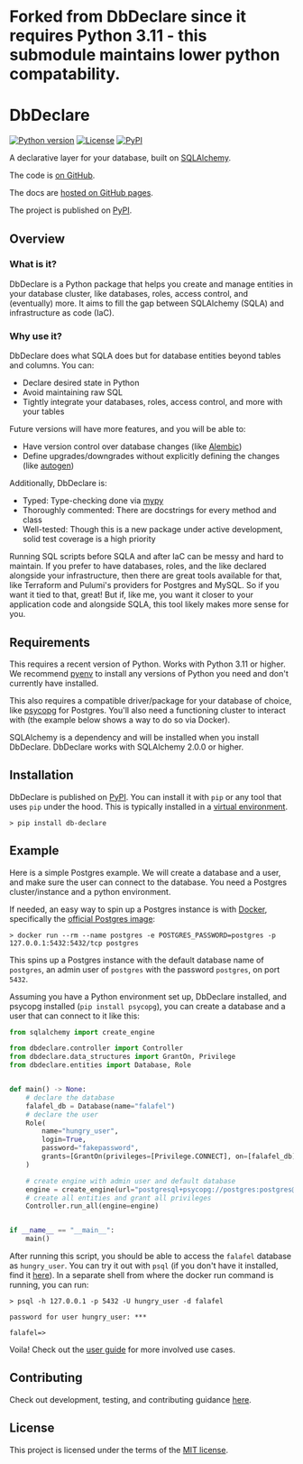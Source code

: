 
# Forked from DbDeclare since it requires Python 3.11 - this submodule maintains lower python compatability.

# DbDeclare

<!-- [![Release](https://img.shields.io/github/v/release/raaidarshad/dbdeclare)](https://img.shields.io/github/v/release/raaidarshad/dbdeclare) -->

[![Python version](https://img.shields.io/badge/python_version-3.11-blue)](https://github.com/psf/black)
[![License](https://img.shields.io/github/license/raaidarshad/dbdeclare)](https://img.shields.io/github/license/raaidarshad/dbdeclare)
[![PyPI](https://img.shields.io/pypi/v/dbdeclare?color=%2334D058&label=pypi%20package)](https://pypi.org/project/dbdeclare/)

A declarative layer for your database, built on [SQLAlchemy](https://github.com/sqlalchemy/sqlalchemy).

The code is [on GitHub](https://github.com/raaidarshad/postgres-declare).

The docs are [hosted on GitHub pages](https://raaidarshad.github.io/dbdeclare/).

The project is published on [PyPI](https://pypi.org/project/dbdeclare/).

## Overview

### What is it?

DbDeclare is a Python package that helps you create and manage entities in your database cluster,
like databases, roles, access control, and (eventually) more. It aims to fill the gap between
SQLAlchemy (SQLA) and infrastructure as code (IaC).

### Why use it?

DbDeclare does what SQLA does but for database entities beyond tables and columns. You can:

- Declare desired state in Python
- Avoid maintaining raw SQL
- Tightly integrate your databases, roles, access control, and more with your tables

Future versions will have more features, and you will be able to:

- Have version control over database changes (like [Alembic](https://github.com/sqlalchemy/alembic))
- Define upgrades/downgrades without explicitly defining the changes (like [autogen](https://alembic.sqlalchemy.org/en/latest/autogenerate.html))

Additionally, DbDeclare is:

- Typed: Type-checking done via [mypy](https://mypy.readthedocs.io/en/stable/)
- Thoroughly commented: There are docstrings for every method and class
- Well-tested: Though this is a new package under active development, solid test coverage is a high priority

Running SQL scripts before SQLA and after IaC can be messy and hard to maintain.
If you prefer to have databases, roles, and the like declared alongside your infrastructure, then there are
great tools available for that, like Terraform and Pulumi's providers for Postgres and MySQL. So if you want
it tied to that, great! But if, like me, you want it closer to your application code and alongside SQLA, this
tool likely makes more sense for you.

## Requirements

This requires a recent version of Python. Works with Python 3.11 or higher. We recommend
[pyenv](https://github.com/pyenv/pyenv) to install any versions of Python you need and don't currently have installed.

This also requires a compatible driver/package for your database of choice, like
[psycopg](https://www.psycopg.org/) for Postgres. You'll also need a functioning cluster
to interact with (the example below shows a way to do so via Docker).

SQLAlchemy is a dependency and will be installed when you install DbDeclare. DbDeclare
works with SQLAlchemy 2.0.0 or higher.

## Installation

DbDeclare is published on [PyPI](https://pypi.org/project/dbdeclare/). You can install it with `pip` or any tool
that uses `pip` under the hood. This is typically installed in a [virtual environment](https://docs.python.org/3/library/venv.html).

```
> pip install db-declare
```

## Example

Here is a simple Postgres example. We will create a database and a user, and make sure the user
can connect to the database. You need a Postgres cluster/instance and a python environment.

If needed, an easy way to spin up a Postgres instance is with [Docker](https://www.docker.com/),
specifically the [official Postgres image](https://hub.docker.com/_/postgres):

```
> docker run --rm --name postgres -e POSTGRES_PASSWORD=postgres -p 127.0.0.1:5432:5432/tcp postgres
```

This spins up a Postgres instance with the default database name of `postgres`, an admin user of `postgres` with the
password `postgres`, on port `5432`.

Assuming you have a Python environment set up, DbDeclare installed, and psycopg installed (`pip install psycopg`),
you can create a database and a user that can connect to it like this:

```Python
from sqlalchemy import create_engine

from dbdeclare.controller import Controller
from dbdeclare.data_structures import GrantOn, Privilege
from dbdeclare.entities import Database, Role


def main() -> None:
    # declare the database
    falafel_db = Database(name="falafel")
    # declare the user
    Role(
        name="hungry_user",
        login=True,
        password="fakepassword",
        grants=[GrantOn(privileges=[Privilege.CONNECT], on=[falafel_db])],
    )

    # create engine with admin user and default database
    engine = create_engine(url="postgresql+psycopg://postgres:postgres@127.0.0.1:5432/postgres")
    # create all entities and grant all privileges
    Controller.run_all(engine=engine)


if __name__ == "__main__":
    main()
```

After running this script, you should be able to access the `falafel` database as `hungry_user`. You can try it out with
`psql` (if you don't have it installed, find it [here](https://www.timescale.com/blog/how-to-install-psql-on-mac-ubuntu-debian-windows/)).
In a separate shell from where the docker run command is running, you can run:

```
> psql -h 127.0.0.1 -p 5432 -U hungry_user -d falafel

password for user hungry_user: ***

falafel=>
```

Voila! Check out the [user guide](https://raaidarshad.github.io/dbdeclare/guide) for more involved use cases.

## Contributing

Check out development, testing, and contributing guidance [here](https://raaidarshad.github.io/dbdeclare/contributing).

## License

This project is licensed under the terms of the [MIT license](https://github.com/raaid/dbdeclare/blob/main/LICENSE).